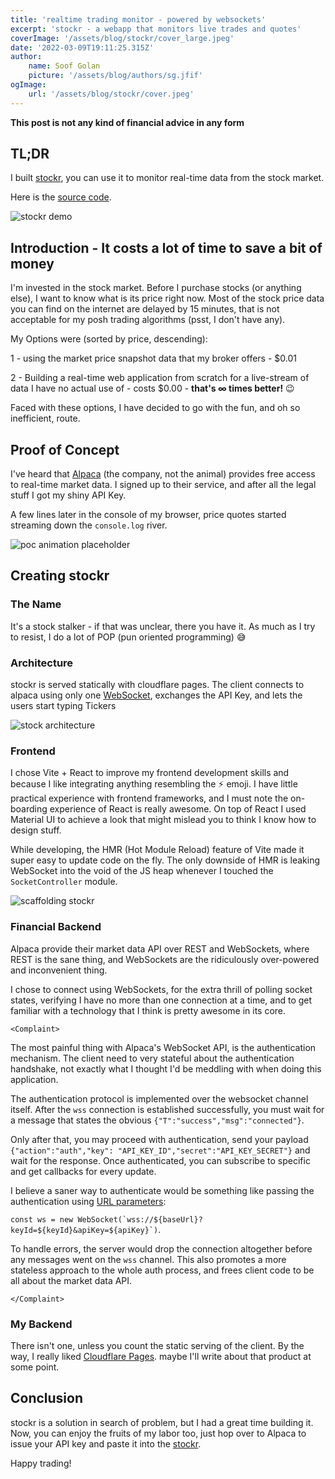 ```yaml
---
title: 'realtime trading monitor - powered by websockets' 
excerpt: 'stockr - a webapp that monitors live trades and quotes' 
coverImage: '/assets/blog/stockr/cover_large.jpeg' 
date: '2022-03-09T19:11:25.315Z' 
author:
    name: Soof Golan 
    picture: '/assets/blog/authors/sg.jfif' 
ogImage:
    url: '/assets/blog/stockr/cover.jpeg'
---
```


**This post is not any kind of financial advice in any form**

## TL;DR

I built [stockr][stockr], you can use it to monitor real-time data from the stock market.

Here is the [source code](https://github.com/soof-golan/stockr).

![stockr demo](/assets/blog/stockr/demo.gif)


## Introduction - It costs a lot of time to save a bit of money

I'm invested in the stock market. Before I purchase stocks (or anything else), 
I want to know what is its price right now. Most of the stock price data you can
find on the internet are delayed by 15 minutes, that is not acceptable for my
posh trading algorithms (psst, I don't have any).

My Options were (sorted by price, descending):

1 - using the market price snapshot data that my broker offers - $0.01

2 - Building a real-time web application from scratch for a live-stream of data I have no actual use of - costs $0.00 - **that's ∞ times better!** 😉

Faced with these options, I have decided to go with the fun, and oh so inefficient, route.

## Proof of Concept

I've heard that [Alpaca][alpaca] (the company, not the animal) provides free access to 
real-time market data. I signed up to their service, and after all the legal stuff
I got my shiny API Key.

A few lines later in the console of my browser, price quotes started streaming
down the `console.log` river.

![poc animation placeholder](/assets/blog/stockr/poc.gif)

## Creating stockr

### The Name

It's a stock stalker - if that was unclear, there you have it.
As much as I try to resist, I do a lot of POP (pun oriented programming) 😅

### Architecture

stockr is served statically with cloudflare pages. The client connects to alpaca
using only one [WebSocket](https://en.wikipedia.org/wiki/WebSocket), exchanges the API Key, and lets the users start typing Tickers

![stock architecture](/assets/blog/stockr/arch.png)

### Frontend

I chose Vite + React to improve my frontend development skills and because 
I like integrating anything resembling the ⚡ emoji. I have little 
practical experience with frontend frameworks, and I must note the on-boarding experience
of React is really awesome. On top of React I used Material UI to achieve a look 
that might mislead you to think I know how to design stuff.

While developing, the HMR (Hot Module Reload) feature of Vite made it super easy to 
update code on the fly. The only downside of HMR is leaking WebSocket into the void
of the JS heap whenever I touched the `SocketController` module.

![scaffolding stockr](/assets/blog/stockr/scaffold.gif)

### Financial Backend

Alpaca provide their market data API over REST and WebSockets, where REST is the
sane thing, and WebSockets are the ridiculously over-powered and inconvenient thing.

I chose to connect using WebSockets, for the extra thrill of 
polling socket states, verifying I have no more than one connection at a time,
and to get familiar with a technology that I think is pretty awesome in its core.

`<Complaint>`

The most painful thing with Alpaca's WebSocket API, is the authentication mechanism.
The client need to very stateful about the authentication handshake, not exactly what
I thought I'd be meddling with when doing this application.

The authentication protocol is implemented over the websocket channel itself. 
After the `wss` connection is established successfully, you must wait for a message
that states the obvious `{"T":"success","msg":"connected"}`. 

Only after that, you may proceed with authentication, send your payload
`{"action":"auth","key": "API_KEY_ID","secret":"API_KEY_SECRET"}` and wait for the
response. Once authenticated, you can subscribe to specific and get callbacks for every update.

I believe a saner way to authenticate would be something like passing the authentication using
[URL parameters](https://stackoverflow.com/questions/499591/are-https-urls-encrypted):

``const ws = new WebSocket(`wss://${baseUrl}?keyId=${keyId}&apiKey=${apiKey}`)``.

To handle errors, the server would drop the connection altogether before 
any messages went on the `wss` channel. This also promotes a more stateless 
approach to the whole auth process, and frees client code to be all about the market data API.

`</Complaint>`

### My Backend

There isn't one, unless you count the static serving of the client. 
By the way, I really liked [Cloudflare Pages][cloudflare]. maybe I'll write about that product at some point.  

## Conclusion

stockr is a solution in search of problem, but I had a great time building it. 
Now, you can enjoy the fruits of my labor too, just hop over to Alpaca to issue your API key 
and paste it into the [stockr][stockr].

Happy trading!

[stockr]: https://stockr.soofgolan.com/ "stockr"
[alpaca]: https://alpaca.markets/ "Alpaca Trading"
[cloudflare]: https://pages.cloudflare.com/ "Cloudflare Pages"